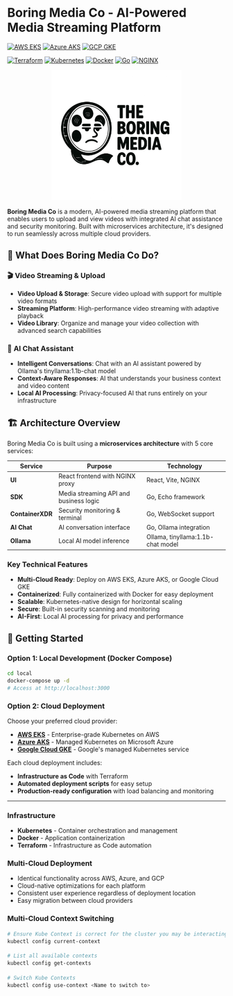 # Boring Media Co - AI-Powered Media Streaming Platform

[![AWS EKS](https://img.shields.io/badge/AWS%20EKS-Deployed-success?style=for-the-badge&logo=amazon-aws&logoColor=white)](./aws/)
[![Azure AKS](https://img.shields.io/badge/Azure%20AKS-Deployed-success?style=for-the-badge&logo=microsoft-azure&logoColor=white)](./azure/)
[![GCP GKE](https://img.shields.io/badge/GCP%20GKE-Deployed-success?style=for-the-badge&logo=google-cloud&logoColor=white)](./gcp/)

[![Terraform](https://img.shields.io/badge/Terraform-Infrastructure-blue?style=flat-square&logo=terraform)](./aws/iac/)
[![Kubernetes](https://img.shields.io/badge/Kubernetes-Orchestration-blue?style=flat-square&logo=kubernetes)](./aws/k8s/)
[![Docker](https://img.shields.io/badge/Docker-Containerized-blue?style=flat-square&logo=docker)](./ui/Dockerfile)
[![Go](https://img.shields.io/badge/Go-Backend%20Services-00ADD8?style=flat-square&logo=go&logoColor=white)](./sdk/)
[![NGINX](https://img.shields.io/badge/NGINX-Load%20Balancer-green?style=flat-square&logo=nginx)](./aws/k8s/ingress-nginx.yaml)

<div align="center">
  <img src="ui/public/images/bpclogo.png" alt="Boring Media Co Logo" width="300">
</div>

**Boring Media Co** is a modern, AI-powered media streaming platform that enables users to upload and view videos with integrated AI chat assistance and security monitoring. Built with microservices architecture, it's designed to run seamlessly across multiple cloud providers.

## 🎯 What Does Boring Media Co Do?

### 🎬 **Video Streaming & Upload**
- **Video Upload & Storage**: Secure video upload with support for multiple video formats
- **Streaming Platform**: High-performance video streaming with adaptive playback
- **Video Library**: Organize and manage your video collection with advanced search capabilities

### 🤖 **AI Chat Assistant**
- **Intelligent Conversations**: Chat with an AI assistant powered by Ollama's tinyllama:1.1b-chat model
- **Context-Aware Responses**: AI that understands your business context and video content
- **Local AI Processing**: Privacy-focused AI that runs entirely on your infrastructure


## 🏗️ Architecture Overview

Boring Media Co is built using a **microservices architecture** with 5 core services:

| Service | Purpose | Technology |
|---------|---------|------------|
| **UI** | React frontend with NGINX proxy | React, Vite, NGINX |
| **SDK** | Media streaming API and business logic | Go, Echo framework |
| **ContainerXDR** | Security monitoring & terminal | Go, WebSocket support |
| **AI Chat** | AI conversation interface | Go, Ollama integration |
| **Ollama** | Local AI model inference | Ollama, tinyllama:1.1b-chat model |

### Key Technical Features

- **Multi-Cloud Ready**: Deploy on AWS EKS, Azure AKS, or Google Cloud GKE
- **Containerized**: Fully containerized with Docker for easy deployment
- **Scalable**: Kubernetes-native design for horizontal scaling
- **Secure**: Built-in security scanning and monitoring
- **AI-First**: Local AI processing for privacy and performance

## 🚀 Getting Started

### Option 1: Local Development (Docker Compose)
```bash
cd local
docker-compose up -d
# Access at http://localhost:3000
```

### Option 2: Cloud Deployment
Choose your preferred cloud provider:

- **[AWS EKS](./aws/)** - Enterprise-grade Kubernetes on AWS
- **[Azure AKS](./azure/)** - Managed Kubernetes on Microsoft Azure  
- **[Google Cloud GKE](./gcp/)** - Google's managed Kubernetes service

Each cloud deployment includes:
- **Infrastructure as Code** with Terraform
- **Automated deployment scripts** for easy setup
- **Production-ready configuration** with load balancing and monitoring

---

### **Infrastructure**
- **Kubernetes** - Container orchestration and management
- **Docker** - Application containerization
- **Terraform** - Infrastructure as Code automation


### **Multi-Cloud Deployment**
- Identical functionality across AWS, Azure, and GCP
- Cloud-native optimizations for each platform
- Consistent user experience regardless of deployment location
- Easy migration between cloud providers

### **Multi-Cloud Context Switching**
```bash
# Ensure Kube Context is correct for the cluster you may be interacting with
kubectl config current-context

# List all available contexts
kubectl config get-contexts

# Switch Kube Contexts
kubectl config use-context <Name to switch to>
```

